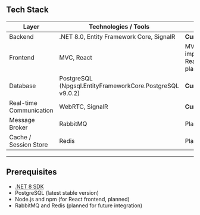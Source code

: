 ## Tech Stack

| Layer                | Technologies / Tools                | Status                 |
|----------------------|-----------------------------------|------------------------|
| Backend              | .NET 8.0, Entity Framework Core, SignalR | **Current**           |
| Frontend             | MVC, React                        | MVC implemented, React planned |
| Database             | PostgreSQL (Npgsql.EntityFrameworkCore.PostgreSQL v9.0.2) | **Current**           |
| Real-time Communication | WebRTC, SignalR                 | **Current**            |
| Message Broker       | RabbitMQ                         | Planned                |
| Cache / Session Store| Redis                           | Planned                |

---

## Prerequisites

- [.NET 8 SDK](https://dotnet.microsoft.com/en-us/download/dotnet/8.0)  
- PostgreSQL (latest stable version)  
- Node.js and npm (for React frontend, planned)  
- RabbitMQ and Redis (planned for future integration)  
